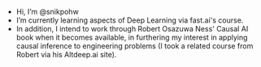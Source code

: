 - Hi, I’m @snikpohw
- I’m currently learning aspects of Deep Learning via fast.ai's course.
- In addition, I intend to work through Robert Osazuwa Ness' Causal AI book when it becomes available, in
  furthering my interest in applying causal inference to engineering problems (I took a related course from Robert via
  his Altdeep.ai site).

<!---
snikpohw/snikpohw is a ✨ special ✨ repository because its `README.md` (this file) appears on your GitHub profile.
You can click the Preview link to take a look at your changes.
--->
